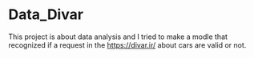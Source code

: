 # Data_Divar
This project is about data analysis and I tried to make a modle that recognized if a request in the https://divar.ir/ about cars are valid or not.
